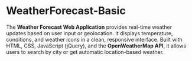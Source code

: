 # WeatherForecast-Basic
The **Weather Forecast Web Application** provides real-time weather updates based on user input or geolocation. It displays temperature, conditions, and weather icons in a clean, responsive interface. Built with HTML, CSS, JavaScript (jQuery), and the **OpenWeatherMap API**, it allows users to search by city or get automatic location-based weather.
